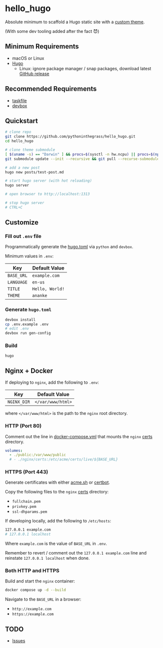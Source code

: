 # hello_hugo

Absolute minimum to scaffold a Hugo static site with a [custom theme](https://gohugo.io/getting-started/quick-start/).

(With some dev tooling added after the fact 😈)

## Minimum Requirements

* macOS or Linux
* [Hugo](https://gohugo.io/getting-started/installing/)
  * Linux: ignore package manager / snap packages, download latest [GitHub release](https://github.com/gohugoio/hugo/releases/)

## Recommended Requirements

* [taskfile](https://taskfile.dev/#/installation)
* [devbox](https://www.jetify.com/devbox/docs/quickstart/)

## Quickstart

```bash
# clone repo
git clone https://github.com/pythoninthegrass/hello_hugo.git
cd hello_hugo

# clone theme submodule
[ $(uname -s) == "Darwin" ] && procs=$(sysctl -n hw.ncpu) || procs=$(nproc)
git submodule update --init --recursive && git pull --recurse-submodules -j"${procs}"

# add a new post
hugo new posts/test-post.md

# start hugo server (with hot reloading)
hugo server

# open browser to http://localhost:1313

# stop hugo server
# CTRL+C
```

## Customize

### Fill out `.env` file

Programmatically generate the [hugo.toml](hugo.toml) via `python` and `devbox`.

Minimum values in `.env`:

| Key        | Default Value   |
| ---------- | --------------- |
| `BASE_URL` | `example.com`   |
| `LANGUAGE` | `en-us`         |
| `TITLE`    | `Hello, World!` |
| `THEME`    | `ananke`        |

### Generate `hugo.toml`

```bash
devbox install
cp .env.example .env
# edit .env
devbox run gen-config
```

### Build

```bash
hugo
```

## Nginx + Docker

If deploying to `nginx`, add the following to `.env`:

| Key         | Default Value     |
| ----------- | ----------------- |
| `NGINX_DIR` | `</var/www/html>` |

where `</var/www/html>` is the path to the `nginx` root directory.

### HTTP (Port 80)

Comment out the line in [docker-compose.yml](docker-compose.yml) that mounts the `nginx` [certs](nginx/certs) directory.

```yaml
volumes:
  - ./public:/var/www/public
  # - ./nginx/certs:/etc/acme/certs/live/${BASE_URL}
```

### HTTPS (Port 443)

Generate certificates with either [acme.sh](https://github.com/acmesh-official/acme.sh) or [certbot](https://certbot.eff.org/).

Copy the following files to the `nginx` [certs](nginx/certs) directory:

* `fullchain.pem`
* `privkey.pem`
* `ssl-dhparams.pem`

If developing locally, add the following to `/etc/hosts`:

```bash
127.0.0.1 example.com
# 127.0.0.1 localhost
```

Where `example.com` is the value of `BASE_URL` in `.env`.

Remember to revert / comment out the `127.0.0.1 example.com` line and reinstate `127.0.0.1 localhost` when done.

### Both HTTP and HTTPS

Build and start the `nginx` container:

```bash
docker compose up -d --build
```

Navigate to the `BASE_URL` in a browser:

* `http://example.com`
* `https://example.com`

## TODO

* [Issues](https://github.com/pythoninthegrass/hello_hugo/issues)
